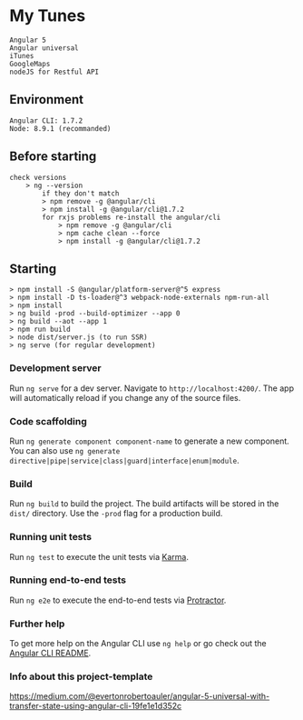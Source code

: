 # My Tunes
    Angular 5
    Angular universal
    iTunes
    GoogleMaps
    nodeJS for Restful API

## Environment
    Angular CLI: 1.7.2
    Node: 8.9.1 (recommanded)

## Before starting
    check versions
        > ng --version
            if they don't match
            > npm remove -g @angular/cli
            > npm install -g @angular/cli@1.7.2
            for rxjs problems re-install the angular/cli
                > npm remove -g @angular/cli
                > npm cache clean --force
                > npm install -g @angular/cli@1.7.2

## Starting
    > npm install -S @angular/platform-server@^5 express 
    > npm install -D ts-loader@^3 webpack-node-externals npm-run-all
    > npm install
    > ng build -prod --build-optimizer --app 0
    > ng build --aot --app 1
    > npm run build
    > node dist/server.js (to run SSR)
    > ng serve (for regular development)

### Development server

Run `ng serve` for a dev server. Navigate to `http://localhost:4200/`. The app will automatically reload if you change any of the source files.

### Code scaffolding

Run `ng generate component component-name` to generate a new component. You can also use `ng generate directive|pipe|service|class|guard|interface|enum|module`.

### Build

Run `ng build` to build the project. The build artifacts will be stored in the `dist/` directory. Use the `-prod` flag for a production build.

### Running unit tests

Run `ng test` to execute the unit tests via [Karma](https://karma-runner.github.io).

### Running end-to-end tests

Run `ng e2e` to execute the end-to-end tests via [Protractor](http://www.protractortest.org/).

### Further help

To get more help on the Angular CLI use `ng help` or go check out the [Angular CLI README](https://github.com/angular/angular-cli/blob/master/README.md).

### Info about this project-template

https://medium.com/@evertonrobertoauler/angular-5-universal-with-transfer-state-using-angular-cli-19fe1e1d352c